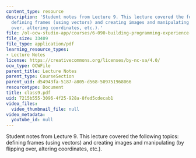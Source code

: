 ```yaml
---
content_type: resource
description: 'Student notes from Lecture 9. This lecture covered the following topics:
  defining frames (using vectors) and creating images and manipulating (by flipping
  over, altering coordinates, etc.).'
file: /ol-ocw-studio-app/courses/6-090-building-programming-experience-a-lead-in-to-6-001-january-iap-2005/7215b55530964f25928a8fed5cdecab1_class9.pdf
file_size: 33409
file_type: application/pdf
learning_resource_types:
- Lecture Notes
license: https://creativecommons.org/licenses/by-nc-sa/4.0/
ocw_type: OCWFile
parent_title: Lecture Notes
parent_type: CourseSection
parent_uid: d54943fa-5187-a805-d568-509751968066
resourcetype: Document
title: class9.pdf
uid: 7215b555-3096-4f25-928a-8fed5cdecab1
video_files:
  video_thumbnail_file: null
video_metadata:
  youtube_id: null
---
```

Student notes from Lecture 9. This lecture covered the following topics: defining frames (using vectors) and creating images and manipulating (by flipping over, altering coordinates, etc.).